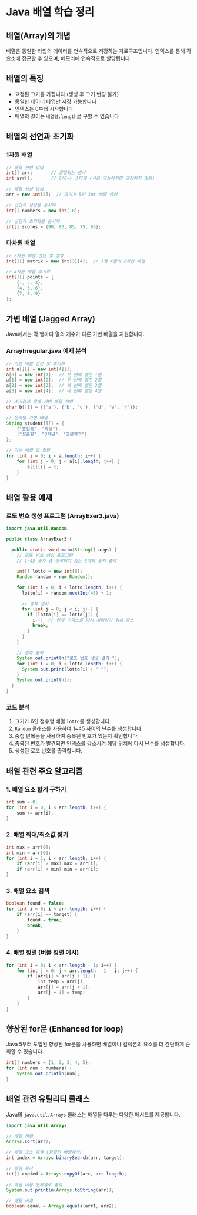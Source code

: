 # Java 배열 학습 정리

## 배열(Array)의 개념

배열은 동일한 타입의 데이터를 연속적으로 저장하는 자료구조입니다. 인덱스를 통해 각 요소에 접근할 수 있으며, 메모리에 연속적으로 할당됩니다.

## 배열의 특징

- 고정된 크기를 가집니다 (생성 후 크기 변경 불가)
- 동일한 데이터 타입만 저장 가능합니다
- 인덱스는 0부터 시작합니다
- 배열의 길이는 `배열명.length`로 구할 수 있습니다

## 배열의 선언과 초기화

### 1차원 배열

```java
// 배열 선언 방법
int[] arr;       // 권장되는 방식
int arr[];       // C/C++ 스타일 (사용 가능하지만 권장하지 않음)

// 배열 생성 방법
arr = new int[5];  // 크기가 5인 int 배열 생성

// 선언과 생성을 동시에
int[] numbers = new int[10];

// 선언과 초기화를 동시에
int[] scores = {90, 80, 85, 75, 95};
```

### 다차원 배열

```java
// 2차원 배열 선언 및 생성
int[][] matrix = new int[3][4];  // 3행 4열의 2차원 배열

// 2차원 배열 초기화
int[][] points = {
    {1, 2, 3},
    {4, 5, 6},
    {7, 8, 9}
};
```

## 가변 배열 (Jagged Array)

Java에서는 각 행마다 열의 개수가 다른 가변 배열을 지원합니다.

### ArrayIrregular.java 예제 분석

```java
// 가변 배열 선언 및 초기화
int a[][] = new int[4][];
a[0] = new int[1];  // 첫 번째 행은 1열
a[1] = new int[2];  // 두 번째 행은 2열
a[2] = new int[3];  // 세 번째 행은 3열
a[3] = new int[4];  // 네 번째 행은 4열

// 초기값과 함께 가변 배열 선언
char b[][] = {{'a'}, {'b', 'c'}, {'d', 'e', 'f'}};

// 문자열 가변 배열
String student[][] = {
    {"홍길동", "학생"},
    {"성춘향", "3학년", "영문학과"}
};

// 가변 배열 값 할당
for (int i = 0; i < a.length; i++) {
    for (int j = 0; j < a[i].length; j++) {
        a[i][j] = j;
    }
}
```

## 배열 활용 예제

### 로또 번호 생성 프로그램 (ArrayExer3.java)

```java
import java.util.Random;

public class ArrayExer3 {

  public static void main(String[] args) {
    // 로또 번호 생성 프로그램
    // 1~45 숫자 중 중복되지 않는 6개의 숫자 출력

    int[] lotto = new int[6];
    Random random = new Random();

    for (int i = 0; i < lotto.length; i++) {
      lotto[i] = random.nextInt(45) + 1;

      // 중복 검사
      for (int j = 0; j < i; j++) {
        if (lotto[i] == lotto[j]) {
          i--;  // 현재 인덱스를 다시 처리하기 위해 감소
          break;
        }
      }
    }

    // 결과 출력
    System.out.println("로또 번호 생성 결과:");
    for (int i = 0; i < lotto.length; i++) {
      System.out.print(lotto[i] + " ");
    }
    System.out.println();
  }
}
```

### 코드 분석

1. 크기가 6인 정수형 배열 `lotto`를 생성합니다.
2. `Random` 클래스를 사용하여 1~45 사이의 난수를 생성합니다.
3. 중첩 반복문을 사용하여 중복된 번호가 있는지 확인합니다.
4. 중복된 번호가 발견되면 인덱스를 감소시켜 해당 위치에 다시 난수를 생성합니다.
5. 생성된 로또 번호를 출력합니다.

## 배열 관련 주요 알고리즘

### 1. 배열 요소 합계 구하기

```java
int sum = 0;
for (int i = 0; i < arr.length; i++) {
    sum += arr[i];
}
```

### 2. 배열 최대/최소값 찾기

```java
int max = arr[0];
int min = arr[0];
for (int i = 1; i < arr.length; i++) {
    if (arr[i] > max) max = arr[i];
    if (arr[i] < min) min = arr[i];
}
```

### 3. 배열 요소 검색

```java
boolean found = false;
for (int i = 0; i < arr.length; i++) {
    if (arr[i] == target) {
        found = true;
        break;
    }
}
```

### 4. 배열 정렬 (버블 정렬 예시)

```java
for (int i = 0; i < arr.length - 1; i++) {
    for (int j = 0; j < arr.length - 1 - i; j++) {
        if (arr[j] > arr[j + 1]) {
            int temp = arr[j];
            arr[j] = arr[j + 1];
            arr[j + 1] = temp;
        }
    }
}
```

## 향상된 for문 (Enhanced for loop)

Java 5부터 도입된 향상된 for문을 사용하면 배열이나 컬렉션의 요소를 더 간단하게 순회할 수 있습니다.

```java
int[] numbers = {1, 2, 3, 4, 5};
for (int num : numbers) {
    System.out.println(num);
}
```

## 배열 관련 유틸리티 클래스

Java의 `java.util.Arrays` 클래스는 배열을 다루는 다양한 메서드를 제공합니다.

```java
import java.util.Arrays;

// 배열 정렬
Arrays.sort(arr);

// 배열 요소 검색 (정렬된 배열에서)
int index = Arrays.binarySearch(arr, target);

// 배열 복사
int[] copied = Arrays.copyOf(arr, arr.length);

// 배열 내용 문자열로 출력
System.out.println(Arrays.toString(arr));

// 배열 비교
boolean equal = Arrays.equals(arr1, arr2);
```
